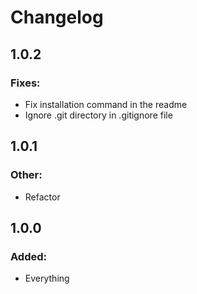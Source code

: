 # Changelog
## 1.0.2
### Fixes:
- Fix installation command in the readme
- Ignore .git directory in .gitignore file
## 1.0.1
### Other:
- Refactor
## 1.0.0
### Added:
- Everything